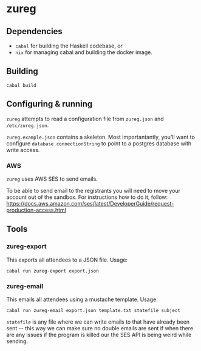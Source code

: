 # zureg

## Dependencies

-   `cabal` for building the Haskell codebase, or
-   `nix` for managing cabal and building the docker image.

## Building

`cabal build`

## Configuring & running

`zureg` attempts to read a configuration file from `zureg.json` and
`/etc/zureg.json`.

`zureg.example.json` contains a skeleton.  Most importantantly, you'll want
to configure `database.connectionString` to point to a postgres database
with write access.

### AWS

`zureg` uses AWS SES to send emails.

To be able to send email to the registrants you will need to move your account
out of the sandbox. For instructions how to do it, follow:
https://docs.aws.amazon.com/ses/latest/DeveloperGuide/request-production-access.html

## Tools

### zureg-export

This exports all attendees to a JSON file.  Usage:

    cabal run zureg-export export.json

### zureg-email

This emails all attendees using a mustache template.  Usage:

    cabal run zureg-email export.json template.txt statefile subject

`statefile` is any file where we can write emails to that have already been sent
-- this way we can make sure no double emails are sent if when there are any
issues if the program is killed our the SES API is being weird while sending.
